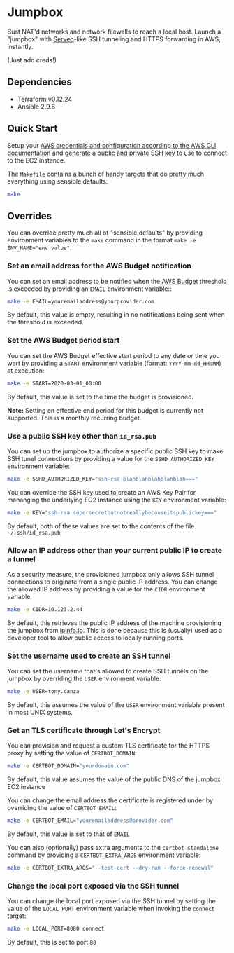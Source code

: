 # Jumpbox

Bust NAT'd networks and network filewalls to reach a local host.  Launch a "jumpbox" with [Serveo](https://jumpbox.net)-like SSH tunneling and HTTPS forwarding in AWS, instantly. 

(Just add creds!)

## Dependencies

* Terraform v0.12.24
* Ansible 2.9.6

## Quick Start

Setup your [AWS credentials and configuration according to the AWS CLI documentation](https://docs.aws.amazon.com/cli/latest/userguide/cli-configure-files.html) and [generate a public and private SSH key](https://help.github.com/en/github/authenticating-to-github/generating-a-new-ssh-key-and-adding-it-to-the-ssh-agent) to use to connect to the EC2 instance.

The `Makefile` contains a bunch of handy targets that do pretty much everything using sensible defaults:

```sh
make
```

## Overrides

You can override pretty much all of "sensible defaults" by providing environment variables to the `make` command in the format `make -e ENV_NAME="env value"`.

### Set an email address for the AWS Budget notification

You can set an email address to be notified when the [AWS Budget](https://docs.aws.amazon.com/awsaccountbilling/latest/aboutv2/budgets-create.html) threshold is exceeded by providing an `EMAIL` environment variable::

```sh
make -e EMAIL=youremailaddress@yourprovider.com
```

By default, this value is empty, resulting in no notifications being sent when the threshold is exceeded.

### Set the AWS Budget period start

You can set the AWS Budget effective start period to any date or time you wart by providing a `START` environment variable (format: `YYYY-mm-dd_HH:MM`) at execution:

```sh
make -e START=2020-03-01_00:00
```

By default, this value is set to the time the budget is provisioned.

**Note:** Setting en effective end period for this budget is currently not supported.  This is a monthly recurring budget.

### Use a public SSH key other than `id_rsa.pub`

You can set up the jumpbox to authorize a specific public SSH key to make SSH tunel connections by providing a value for the `SSHD_AUTHORIZED_KEY` environment variable:

```sh
make -e SSHD_AUTHORIZED_KEY="ssh-rsa blahblahblahblahblah==="
```

You can override the SSH key used to create an AWS Key Pair for mananging the underlying EC2 instance using the `KEY` environment variable:

```sh
make -e KEY="ssh-rsa supersecretbutnotreallybecauseitspublickey==="
```

By default, both of these values are set to the contents of the file `~/.ssh/id_rsa.pub`

### Allow an IP address other than your current public IP to create a tunnel

As a security measure, the provisioned jumpbox only allows SSH tunnel connections to originate from a single public IP address.  You can change the allowed IP address by providing a value for the `CIDR` environment variable:

```sh
make -e CIDR=10.123.2.44
```

By default, this retrieves the public IP address of the machine provisioning the jumpbox from [ipinfo.io](http://ipinfo.io).  This is done because this is (usually) used as a developer tool to allow public access to locally running ports.

### Set the username used to create an SSH tunnel

You can set the username that's allowed to create SSH tunnels on the jumpbox by overriding the `USER` environment variable:

```sh
make -e USER=tony.danza
```

By default, this assumes the value of the `USER` environment variable present in most UNIX systems.

### Get an TLS certificate through Let's Encrypt

You can provision and request a custom TLS certificate for the HTTPS proxy by setting the value of `CERTBOT_DOMAIN`:

```sh
make -e CERTBOT_DOMAIN="yourdomain.com"
```

By default, this value assumes the value of the public DNS of the jumpbox EC2 instance


You can change the email address the certificate is registered under by overriding the value of `CERTBOT_EMAIL`:

```sh
make -e CERTBOT_EMAIL="youremailaddress@provider.com"
```

By default, this value is set to that of `EMAIL`

You can also (optionally) pass extra arguments to the `certbot standalone` command by providing a `CERTBOT_EXTRA_ARGS` environment variable:

```sh
make -e CERTBOT_EXTRA_ARGS="--test-cert --dry-run --force-renewal"
```

### Change the local port exposed via the SSH tunnel

You can change the local port exposed via the SSH tunnel by setting the value of the `LOCAL_PORT` environment variable when invoking the `connect` target:

```sh
make -e LOCAL_PORT=8080 connect
```

By default, this is set to port `80`
